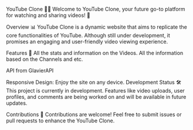YouTube Clone 🎥🌐
Welcome to YouTube Clone, your future go-to platform for watching and sharing videos! 🚀

Overview 📊
YouTube Clone is a dynamic website that aims to replicate the core functionalities of YouTube. Although still under development, it promises an engaging and user-friendly video viewing experience.

Features 🌟
All the stats and information on the Videos.
All the information based on the Channels and etc.

API from GlavierAPI

Responsive Design: Enjoy the site on any device.
Development Status 🛠️
This project is currently in development. Features like video uploads, user profiles, and comments are being worked on and will be available in future updates.

Contributions 🤝
Contributions are welcome! Feel free to submit issues or pull requests to enhance the YouTube Clone.

